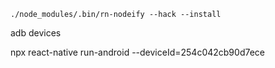 
```
./node_modules/.bin/rn-nodeify --hack --install
```

adb devices

npx react-native run-android --deviceId=254c042cb90d7ece
